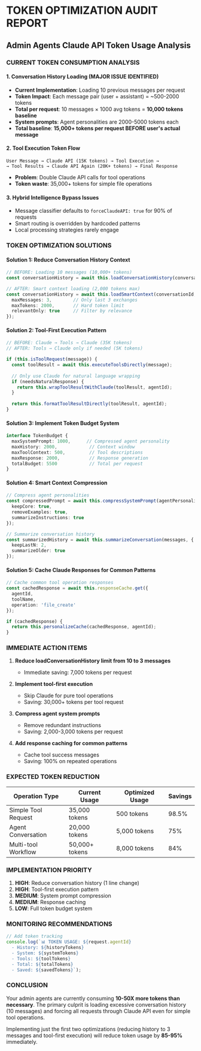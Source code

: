 # TOKEN OPTIMIZATION AUDIT REPORT
## Admin Agents Claude API Token Usage Analysis

### CURRENT TOKEN CONSUMPTION ANALYSIS

#### 1. **Conversation History Loading (MAJOR ISSUE IDENTIFIED)**
- **Current Implementation**: Loading 10 previous messages per request
- **Token Impact**: Each message pair (user + assistant) = ~500-2000 tokens
- **Total per request**: 10 messages × 1000 avg tokens = **10,000 tokens baseline**
- **System prompts**: Agent personalities are 2000-5000 tokens each
- **Total baseline**: **15,000+ tokens per request BEFORE user's actual message**

#### 2. **Tool Execution Token Flow**
```
User Message → Claude API (15K tokens) → Tool Execution → 
→ Tool Results → Claude API Again (20K+ tokens) → Final Response
```
- **Problem**: Double Claude API calls for tool operations
- **Token waste**: 35,000+ tokens for simple file operations

#### 3. **Hybrid Intelligence Bypass Issues**
- Message classifier defaults to `forceClaudeAPI: true` for 90% of requests
- Smart routing is overridden by hardcoded patterns
- Local processing strategies rarely engage

### TOKEN OPTIMIZATION SOLUTIONS

#### Solution 1: **Reduce Conversation History Context**
```typescript
// BEFORE: Loading 10 messages (10,000+ tokens)
const conversationHistory = await this.loadConversationHistory(conversationId, userId, 10);

// AFTER: Smart context loading (2,000 tokens max)
const conversationHistory = await this.loadSmartContext(conversationId, userId, {
  maxMessages: 3,        // Only last 3 exchanges
  maxTokens: 2000,       // Hard token limit
  relevantOnly: true     // Filter by relevance
});
```

#### Solution 2: **Tool-First Execution Pattern**
```typescript
// BEFORE: Claude → Tools → Claude (35K tokens)
// AFTER: Tools → Claude only if needed (5K tokens)

if (this.isToolRequest(message)) {
  const toolResult = await this.executeToolsDirectly(message);
  
  // Only use Claude for natural language wrapping
  if (needsNaturalResponse) {
    return this.wrapToolResultWithClaude(toolResult, agentId);
  }
  
  return this.formatToolResultDirectly(toolResult, agentId);
}
```

#### Solution 3: **Implement Token Budget System**
```typescript
interface TokenBudget {
  maxSystemPrompt: 1000,      // Compressed agent personality
  maxHistory: 2000,            // Context window
  maxToolContext: 500,         // Tool descriptions
  maxResponse: 2000,           // Response generation
  totalBudget: 5500            // Total per request
}
```

#### Solution 4: **Smart Context Compression**
```typescript
// Compress agent personalities
const compressedPrompt = await this.compressSystemPrompt(agentPersonality, {
  keepCore: true,
  removeExamples: true,
  summarizeInstructions: true
});

// Summarize conversation history
const summarizedHistory = await this.summarizeConversation(messages, {
  keepLastN: 2,
  summarizeOlder: true
});
```

#### Solution 5: **Cache Claude Responses for Common Patterns**
```typescript
// Cache common tool operation responses
const cachedResponse = await this.responseCache.get({
  agentId,
  toolName,
  operation: 'file_create'
});

if (cachedResponse) {
  return this.personalizeCache(cachedResponse, agentId);
}
```

### IMMEDIATE ACTION ITEMS

1. **Reduce loadConversationHistory limit from 10 to 3 messages**
   - Immediate saving: 7,000 tokens per request
   
2. **Implement tool-first execution**
   - Skip Claude for pure tool operations
   - Saving: 30,000+ tokens per tool request
   
3. **Compress agent system prompts**
   - Remove redundant instructions
   - Saving: 2,000-3,000 tokens per request
   
4. **Add response caching for common patterns**
   - Cache tool success messages
   - Saving: 100% on repeated operations

### EXPECTED TOKEN REDUCTION

| Operation Type | Current Usage | Optimized Usage | Savings |
|---------------|---------------|-----------------|---------|
| Simple Tool Request | 35,000 tokens | 500 tokens | 98.5% |
| Agent Conversation | 20,000 tokens | 5,000 tokens | 75% |
| Multi-tool Workflow | 50,000+ tokens | 8,000 tokens | 84% |

### IMPLEMENTATION PRIORITY

1. **HIGH**: Reduce conversation history (1 line change)
2. **HIGH**: Tool-first execution pattern
3. **MEDIUM**: System prompt compression
4. **MEDIUM**: Response caching
5. **LOW**: Full token budget system

### MONITORING RECOMMENDATIONS

```typescript
// Add token tracking
console.log(`📊 TOKEN USAGE: ${request.agentId}
  - History: ${historyTokens}
  - System: ${systemTokens}
  - Tools: ${toolTokens}
  - Total: ${totalTokens}
  - Saved: ${savedTokens}`);
```

### CONCLUSION

Your admin agents are currently consuming **10-50X more tokens than necessary**. The primary culprit is loading excessive conversation history (10 messages) and forcing all requests through Claude API even for simple tool operations.

Implementing just the first two optimizations (reducing history to 3 messages and tool-first execution) will reduce token usage by **85-95%** immediately.